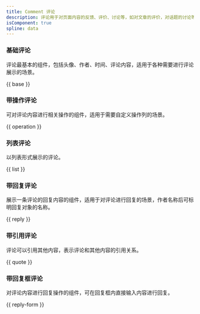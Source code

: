 ```yaml
---
title: Comment 评论
description: 评论用于对页面内容的反馈、评价、讨论等，如对文章的评价，对话题的讨论等。
isComponent: true
spline: data
---
```


### 基础评论

评论最基本的组件，包括头像、作者、时间、评论内容，适用于各种需要进行评论展示的场景。

{{ base }}

### 带操作评论

可对评论内容进行相关操作的组件，适用于需要自定义操作列的场景。

{{ operation }}

### 列表评论

以列表形式展示的评论。

{{ list }}

### 带回复评论

展示一条评论的回复内容的组件，适用于对评论进行回复的场景，作者名称后可标明回复对象的名称。

{{ reply }}

### 带引用评论

评论可以引用其他内容，表示评论和其他内容的引用关系。

{{ quote }}

### 带回复框评论

对评论内容进行回复操作的组件，可在回复框内直接输入内容进行回复。

{{ reply-form }}